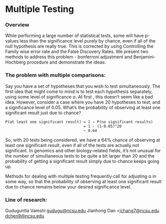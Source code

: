# Multiple Testing

### Overview 

While performing a large number of statistical tests, some will have p-values less than the significance level purely by chance, even if all of the null hypothesis are really true. This is corrected by using Controlling the Family wise error rate and the False Discovery Rates. We present two methods to address this problem - bonferroni adjustment and Benjamini-Hochberg procedure and demonstrate the ideas.

### The problem with multiple comparisons:

Say you have a set of hypotheses that you wish to test simultaneously. The first idea that might come to mind is to test each hypothesis separately, using some level of significance α. At first , this doesn’t seem like a bad idea. However, consider a case where you have 20 hypotheses to test, and a significance level of 0.05. What’s the probability of observing at least one significant result just due to chance?

```
P(at least one significant result) = 1 − P(no significant results)
                                   = 1 - (1-0.05)^20
                                   ~ 0.64
```

So, with 20 tests being considered, we have a 64% chance of observing at least one significant result, even if all of the tests are actually not significant. In genomics and other biology-related fields, it’s not unusual for the number of simultaneous tests to be quite a bit larger than 20 and the probability of getting a significant result simply due to chance keeps going up.

Methods for dealing with multiple testing frequently call for adjusting α in some way, so that the probability of observing at least one significant result due to chance remains below your desired significance level.

### Line of research:














Guduguntla Vamshi <gudugu@ncsu.edu>
Jianhong
Dan <jchang7@ncsu.edu  dchen9@ncsu.edu
